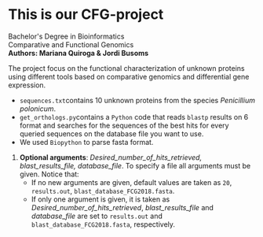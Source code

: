 # This is our CFG-project


Bachelor's Degree in Bioinformatics <br />
Comparative and Functional Genomics <br />
**Authors: Mariana Quiroga & Jordi Busoms** <br />


The project focus on the functional characterization of unknown proteins using different tools based on comparative genomics and differential gene expression.<br />

- `sequences.txt`contains 10 unknown proteins from the species *Penicillium polonicum*.
- `get_orthologs.py`contains a `Python` code that reads `blastp` results on 6 format and searches for the sequences of the  best hits for every queried sequences on the database file you want to use. <br /> 
- We used `Biopython` to parse fasta format. <br />
1. **Optional arguments**: *Desired_number_of_hits_retrieved, blast_results_file, database_file*. To specify a file all arguments must be given. Notice that: <br />
    - If no new arguments are given, default values are taken as `20`, `results.out`, `blast_database_FCG2018.fasta`.
    - If only one argument is given, it is taken as *Desired_number_of_hits_retrieved*, *blast_results_file* and *database_file* are set to `results.out` and `blast_database_FCG2018.fasta`, respectively.


